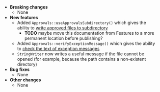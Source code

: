 * **Breaking changes**
    * None
* **New features**
    * Added `Approvals::useApprovalsSubdirectory()` which gives the ability to [write approved files to subdirectory](https://github.com/approvals/ApprovalTests.cpp/blob/master/doc/Features.md#Usingsub-directoriesforapprovedfiles) 
        * **TODO** maybe move this documentation from Features to a more permanent location before publishing? 
    * Added `Approvals::verifyExceptionMessage()` which gives the ability to [check the text of exception messages](https://github.com/approvals/ApprovalTests.cpp/blob/master/doc/TestingExceptions.md#top)
    * `StringWriter` now writes a useful message if the file cannot be opened (for example, because the path contains a non-existent directory)
* **Bug fixes**
    * None 
* **Other changes**
    * None
